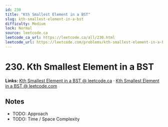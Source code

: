 ```yaml
--- 
id: 230
title: "Kth Smallest Element in a BST"
slug: kth-smallest-element-in-a-bst
difficulty: Medium
lock: Normal
source: leetcode.ca
leetcode_ca_url: https://leetcode.ca/all/230.html
leetcode_url: https://leetcode.com/problems/kth-smallest-element-in-a-bst/
---
```


# 230. Kth Smallest Element in a BST

**Links:** [Kth Smallest Element in a BST @ leetcode.ca](https://leetcode.ca/all/230.html) · [Kth Smallest Element in a BST @ leetcode.com](https://leetcode.com/problems/kth-smallest-element-in-a-bst/)

## Notes
- TODO: Approach
- TODO: Time / Space Complexity
